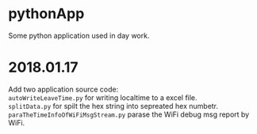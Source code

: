 # pythonApp
Some python application used in day work.

# 2018.01.17
Add two application source code:  
```autoWriteLeaveTime.py``` for writing localtime to a excel file.  
```splitData.py``` for spilt the hex string into sepreated hex numbetr.  
```paraTheTimeInfoOfWiFiMsgStream.py``` parase the WiFi debug msg report by WiFi.  
